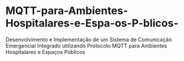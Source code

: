 # MQTT-para-Ambientes-Hospitalares-e-Espa-os-P-blicos-
Desenvolvimento e Implementação de um Sistema de Comunicação Emergencial Integrado utilizando Protocolo MQTT para Ambientes Hospitalares e Espaços Públicos 
